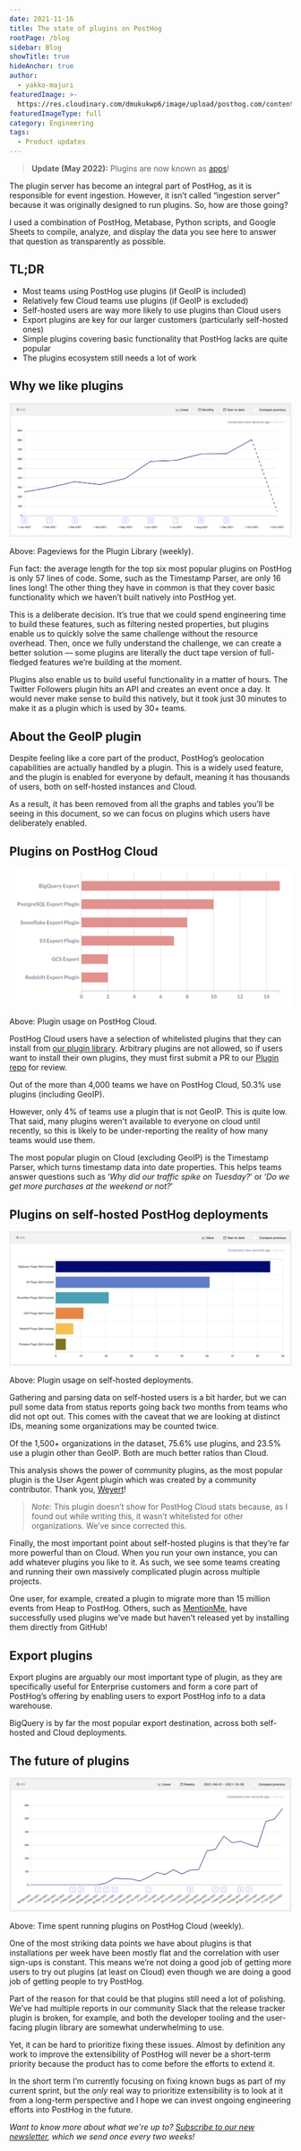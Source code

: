 ```yaml
---
date: 2021-11-16
title: The state of plugins on PostHog
rootPage: /blog
sidebar: Blog
showTitle: true
hideAnchor: true
author:
  - yakko-majuri
featuredImage: >-
  https://res.cloudinary.com/dmukukwp6/image/upload/posthog.com/contents/images/blog/running-content.png
featuredImageType: full
category: Engineering
tags:
  - Product updates
---
```


> **Update (May 2022):** Plugins are now known as [apps](/apps)!

The plugin server has become an integral part of PostHog, as it is responsible for event ingestion. However, it isn’t called “ingestion server” because it was originally designed to run plugins. So, how are those going?

I used a combination of PostHog, Metabase, Python scripts, and Google Sheets to compile, analyze, and display the data you see here to answer that question as transparently as possible. 

## TL;DR

- Most teams using PostHog use plugins (if GeoIP is included)
- Relatively few Cloud teams use plugins (if GeoIP is excluded)
- Self-hosted users are way more likely to use plugins than Cloud users
- Export plugins are key for our larger customers (particularly self-hosted ones)
- Simple plugins covering basic functionality that PostHog lacks are quite popular
- The plugins ecosystem still needs a lot of work 

## Why we like plugins

![](../images/blog/state-of-plugins/plugin-views.png)

Above: Pageviews for the Plugin Library (weekly).

Fun fact: the average length for the top six most popular plugins on PostHog is only 57 lines of code. Some, such as the Timestamp Parser, are only 16 lines long! The other thing they have in common is that they cover basic functionality which we haven’t built natively into PostHog yet. 

This is a deliberate decision. It’s true that we could spend engineering time to build these features, such as filtering nested properties, but plugins enable us to quickly solve the same challenge without the resource overhead. Then, once we fully understand the challenge, we can create a better solution — some plugins are literally the duct tape version of full-fledged features we’re building at the moment. 

Plugins also enable us to build useful functionality in a matter of hours. The Twitter Followers plugin hits an API and creates an event once a day. It would never make sense to build this natively, but it took just 30 minutes to make it as a plugin which is used by 30+ teams.

## About the GeoIP plugin

Despite feeling like a core part of the product, PostHog’s geolocation capabilities are actually handled by a plugin. This is a widely used feature, and the plugin is enabled for everyone by default, meaning it has thousands of users, both on self-hosted instances and Cloud. 

As a result, it has been removed from all the graphs and tables you’ll be seeing in this document, so we can focus on plugins which users have deliberately enabled.

## Plugins on PostHog Cloud

![](../images/blog/state-of-plugins/cloud-usage.png)

Above: Plugin usage on PostHog Cloud.

PostHog Cloud users have a selection of whitelisted plugins that they can install from [our plugin library](https://posthog.com/plugins). Arbitrary plugins are not allowed, so if users want to install their own plugins, they must first submit a PR to our [Plugin repo](https://github.com/PostHog/plugin-repository) for review.

Out of the more than 4,000 teams we have on PostHog Cloud, 50.3% use plugins (including GeoIP).

However, only 4% of teams use a plugin that is not GeoIP. This is quite low. That said, many plugins weren't available to everyone on cloud until recently, so this is likely to be under-reporting the reality of how many teams would use them.

The most popular plugin on Cloud (excluding GeoIP) is the Timestamp Parser, which turns timestamp data into date properties. This helps teams answer questions such as ‘_Why did our traffic spike on Tuesday?_’ or ‘_Do we get more purchases at the weekend or not?_’

## Plugins on self-hosted PostHog deployments

![](../images/blog/state-of-plugins/self-usage.png)

Above: Plugin usage on self-hosted deployments.

Gathering and parsing data on self-hosted users is a bit harder, but we can pull some data from status reports going back two months from teams who did not opt out. This comes with the caveat that we are looking at distinct IDs, meaning some organizations may be counted twice.

Of the 1,500+ organizations in the dataset, 75.6% use plugins, and 23.5% use a plugin other than GeoIP. Both are much better ratios than Cloud. 

This analysis shows the power of community plugins, as the most popular plugin is the User Agent plugin which was created by a community contributor. Thank you, [Weyert](https://github.com/weyert)! 

> *Note:* This plugin doesn’t show for PostHog Cloud stats because, as I found out while writing this, it wasn’t whitelisted for other organizations. We’ve since corrected this. 

Finally, the most important point about self-hosted plugins is that they’re far more powerful than on Cloud. When you run your own instance, you can add whatever plugins you like to it. As such, we see some teams creating and running their own massively complicated plugin across multiple projects. 

One user, for example, created a plugin to migrate more than 15 million events from Heap to PostHog. Others, such as [MentionMe](https://posthog.com/customers/mention-me), have successfully used plugins we’ve made but haven’t released yet by installing them directly from GitHub!

## Export plugins

Export plugins are arguably our most important type of plugin, as they are specifically useful for Enterprise customers and form a core part of PostHog’s offering by enabling users to export PostHog info to a data warehouse.

BigQuery is by far the most popular export destination, across both self-hosted and Cloud deployments.  

## The future of plugins

![](../images/blog/state-of-plugins/plugin-time.png)

Above: Time spent running plugins on PostHog Cloud (weekly).

One of the most striking data points we have about plugins is that installations per week have been mostly flat and the correlation with user sign-ups is constant. This means we’re not doing a good job of getting more users to try out plugins (at least on Cloud) even though we are doing a good job of getting people to try PostHog. 

Part of the reason for that could be that plugins still need a lot of polishing. We’ve had multiple reports in our community Slack that the release tracker plugin is broken, for example, and both the developer tooling and the user-facing plugin library are somewhat underwhelming to use. 

Yet, it can be hard to prioritize fixing these issues. Almost by definition any work to improve the extensibility of PostHog will never be a short-term priority because the product has to come before the efforts to extend it. 

In the short term I’m currently focusing on fixing known bugs as part of my current sprint, but the _only_ real way to prioritize extensibility is to look at it from a long-term perspective and I hope we can invest ongoing engineering efforts into PostHog in the future.

_Want to know more about what we're up to? [Subscribe to our new newsletter](https://newsletter.posthog.com/subscribe), which we send once every two weeks!_
